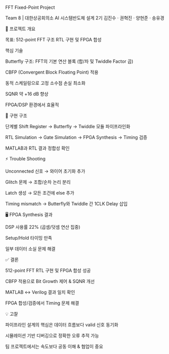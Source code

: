 FFT Fixed-Point Project

Team 8 | 대한상공회의소 AI 시스템반도체 설계 2기
김진수 · 권혁진 · 양현준 · 송유경

📌 프로젝트 개요

목표: 512-point FFT 구조 RTL 구현 및 FPGA 합성

핵심 기술

Butterfly 구조: FFT의 기본 연산 블록 (합/차 및 Twiddle Factor 곱)

CBFP (Convergent Block Floating Point) 적용

동적 스케일링으로 고정 소수점 손실 최소화

SQNR 약 +16 dB 향상

FPGA/DSP 환경에서 효율적

🔧 구현 구조

단계별 Shift Register → Butterfly → Twiddle 모듈 파이프라인화

RTL Simulation → Gate Simulation → FPGA Synthesis → Timing 검증

MATLAB과 RTL 결과 정합성 확인

⚡ Trouble Shooting

Unconnected 신호 → 와이어 초기화 추가

Glitch 문제 → 조합/순차 논리 분리

Latch 생성 → 모든 조건에 else 추가

Timing mismatch → Butterfly와 Twiddle 간 1CLK Delay 삽입

🖥️ FPGA Synthesis 결과

DSP 사용률 22% (곱셈/덧셈 연산 집중)

Setup/Hold 타이밍 만족

일부 데이터 소실 문제 해결

✅ 결론

512-point FFT RTL 구현 및 FPGA 합성 성공

CBFP 적용으로 Bit Growth 제어 & SQNR 개선

MATLAB ↔ Verilog 결과 일치 확인

FPGA 합성/검증에서 Timing 문제 해결

💡 고찰

파이프라인 설계의 핵심은 데이터 흐름보다 valid 신호 동기화

시뮬레이션 기반 디버깅으로 정확한 오류 추적 가능

팀 프로젝트에서는 속도보다 공동 이해 & 협업이 중요
